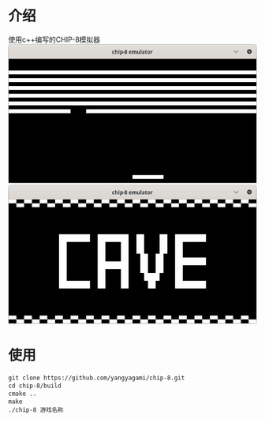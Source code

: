 # 介绍
使用c++编写的CHIP-8模拟器
![](screenshots/1.png)
![](screenshots/2.png)

# 使用
```
git clone https://github.com/yangyagami/chip-8.git
cd chip-8/build
cmake ..
make
./chip-8 游戏名称
```

